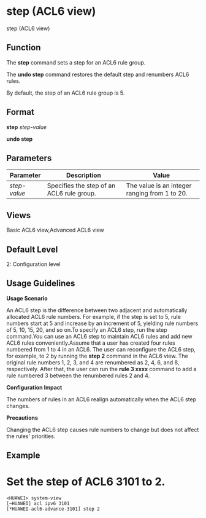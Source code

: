 step (ACL6 view)
================

step (ACL6 view)

Function
--------



The **step** command sets a step for an ACL6 rule group.

The **undo step** command restores the default step and renumbers ACL6 rules.



By default, the step of an ACL6 rule group is 5.


Format
------

**step** *step-value*

**undo step**


Parameters
----------

| Parameter | Description | Value |
| --- | --- | --- |
| *step-value* | Specifies the step of an ACL6 rule group. | The value is an integer ranging from 1 to 20. |



Views
-----

Basic ACL6 view,Advanced ACL6 view


Default Level
-------------

2: Configuration level


Usage Guidelines
----------------

**Usage Scenario**



An ACL6 step is the difference between two adjacent and automatically allocated ACL6 rule numbers. For example, if the step is set to 5, rule numbers start at 5 and increase by an increment of 5, yielding rule numbers of 5, 10, 15, 20, and so on.To specify an ACL6 step, run the step command.You can use an ACL6 step to maintain ACL6 rules and add new ACL6 rules conveniently.Assume that a user has created four rules numbered from 1 to 4 in an ACL6. The user can reconfigure the ACL6 step, for example, to 2 by running the **step 2** command in the ACL6 view. The original rule numbers 1, 2, 3, and 4 are renumbered as 2, 4, 6, and 8, respectively. After that, the user can run the **rule 3 xxxx** command to add a rule numbered 3 between the renumbered rules 2 and 4.



**Configuration Impact**



The numbers of rules in an ACL6 realign automatically when the ACL6 step changes.



**Precautions**



Changing the ACL6 step causes rule numbers to change but does not affect the rules' priorities.




Example
-------

# Set the step of ACL6 3101 to 2.
```
<HUAWEI> system-view
[~HUAWEI] acl ipv6 3101
[*HUAWEI-acl6-advance-3101] step 2

```
